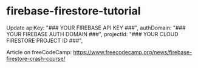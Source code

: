 # firebase-firestore-tutorial
Update apiKey: "### YOUR FIREBASE API KEY ###",
        authDomain: "### YOUR FIREBASE AUTH DOMAIN ###",
        projectId: "### YOUR CLOUD FIRESTORE PROJECT ID ###",

Article on freeCodeCamp: https://www.freecodecamp.org/news/firebase-firestore-crash-course/

